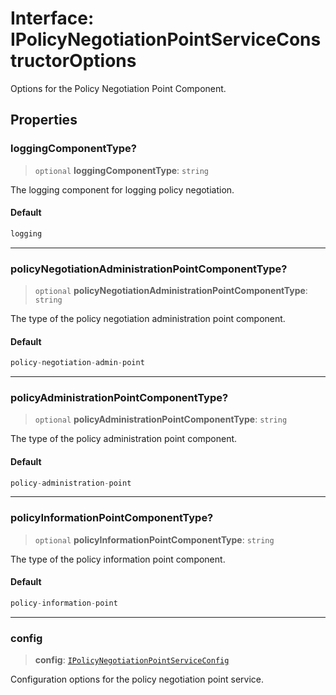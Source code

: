 # Interface: IPolicyNegotiationPointServiceConstructorOptions

Options for the Policy Negotiation Point Component.

## Properties

### loggingComponentType?

> `optional` **loggingComponentType**: `string`

The logging component for logging policy negotiation.

#### Default

```ts
logging
```

***

### policyNegotiationAdministrationPointComponentType?

> `optional` **policyNegotiationAdministrationPointComponentType**: `string`

The type of the policy negotiation administration point component.

#### Default

```ts
policy-negotiation-admin-point
```

***

### policyAdministrationPointComponentType?

> `optional` **policyAdministrationPointComponentType**: `string`

The type of the policy administration point component.

#### Default

```ts
policy-administration-point
```

***

### policyInformationPointComponentType?

> `optional` **policyInformationPointComponentType**: `string`

The type of the policy information point component.

#### Default

```ts
policy-information-point
```

***

### config

> **config**: [`IPolicyNegotiationPointServiceConfig`](IPolicyNegotiationPointServiceConfig.md)

Configuration options for the policy negotiation point service.
